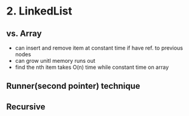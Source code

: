 # 2. LinkedList

## vs. Array

* can insert and remove item at constant time if have ref. to previous nodes
* can grow unitl memory runs out
* find the nth item takes O\(n\) time while constant time on array

## Runner\(second pointer\) technique 



## Recursive 

